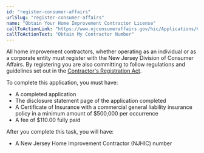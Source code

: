 ```yaml
---
id: "register-consumer-affairs"
urlSlug: "register-consumer-affairs"
name: "Obtain Your Home Improvement Contractor License"
callToActionLink: "https://www.njconsumeraffairs.gov/hic/Applications/Home-Improvement-Contractor-Application-for-Initial-Registration.pdf"
callToActionText: "Obtain My Contractor Number"
---
```


All home improvement contractors, whether operating as an individual or as a corporate entity must register with the New Jersey Division of Consumer Affairs. By registering you are also committing to follow regulations and guidelines set out in the [Contractor's Registration Act](https://www.njconsumeraffairs.gov/hic/Applications/Home-Improvement-Contractor-Application-for-Initial-Registration.pdf). 
        
To complete this application, you must have:
- A completed application
- The disclosure statement page of the application completed
- A Certificate of Insurance with a commercial general liability insurance policy in a minimum amount of $500,000 per occurrence
- A fee of $110.00 fully paid

After you complete this task, you will have:
- A New Jersey Home Improvement Contractor (NJHIC) number
